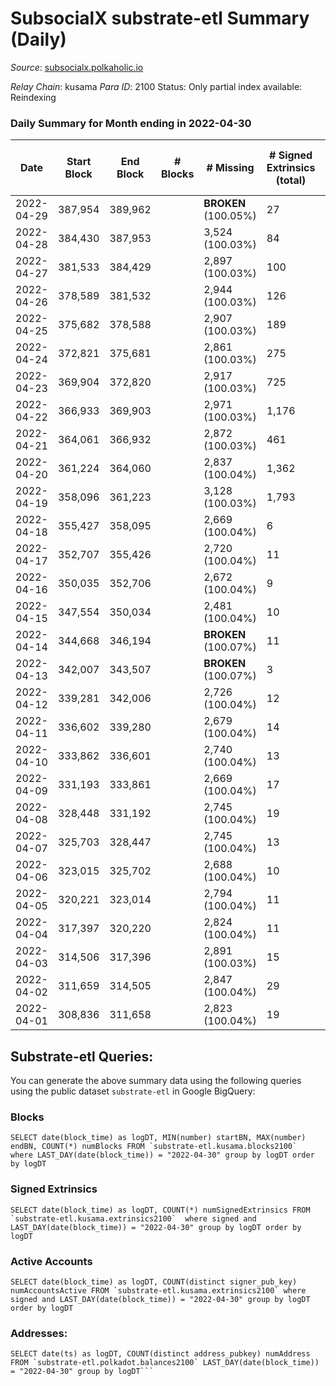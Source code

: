 # SubsocialX substrate-etl Summary (Daily)

_Source_: [subsocialx.polkaholic.io](https://subsocialx.polkaholic.io)

*Relay Chain*: kusama
*Para ID*: 2100
Status: Only partial index available: Reindexing


### Daily Summary for Month ending in 2022-04-30


| Date | Start Block | End Block | # Blocks | # Missing | # Signed Extrinsics (total) | # Active Accounts | # Addresses with Balances | # Events | # Transfers | # XCM Transfers In | # XCM Transfers Out |
| ---- | ----------- | --------- | -------- | --------- | --------------------------- | ----------------- | ------------------------- | -------- | ----------- | ------------------ | ------------------- |
| 2022-04-29 | 387,954 | 389,962 |  |  **BROKEN** (100.05%) | 27 | 14 |  | 4,095 |   |   |   |
| 2022-04-28 | 384,430 | 387,953 |  | 3,524 (100.03%) | 84 | 45 |  | 7,167 |   |   |   |
| 2022-04-27 | 381,533 | 384,429 |  | 2,897 (100.03%) | 100 | 45 |  | 6,175 |   |   |   |
| 2022-04-26 | 378,589 | 381,532 |  | 2,944 (100.03%) | 126 | 48 |  | 6,386 |   |   |   |
| 2022-04-25 | 375,682 | 378,588 |  | 2,907 (100.03%) | 189 | 88 |  | 6,547 |   |   |   |
| 2022-04-24 | 372,821 | 375,681 |  | 2,861 (100.03%) | 275 | 128 |  | 6,768 |   |   |   |
| 2022-04-23 | 369,904 | 372,820 |  | 2,917 (100.03%) | 725 | 294 |  | 8,635 |   |   |   |
| 2022-04-22 | 366,933 | 369,903 |  | 2,971 (100.03%) | 1,176 | 460 |  | 10,105 |   |   |   |
| 2022-04-21 | 364,061 | 366,932 |  | 2,872 (100.03%) | 461 | 172 |  | 100,930 | 33,370  |   |   |
| 2022-04-20 | 361,224 | 364,060 |  | 2,837 (100.04%) | 1,362 | 478 |  | 11,547 |   |   |   |
| 2022-04-19 | 358,096 | 361,223 |  | 3,128 (100.03%) | 1,793 | 503 |  | 13,895 | 1  |   |   |
| 2022-04-18 | 355,427 | 358,095 |  | 2,669 (100.04%) | 6 | 5 |  | 5,351 |   |   |   |
| 2022-04-17 | 352,707 | 355,426 |  | 2,720 (100.04%) | 11 | 9 |  | 5,464 |   |   |   |
| 2022-04-16 | 350,035 | 352,706 |  | 2,672 (100.04%) | 9 | 9 |  | 5,363 |   |   |   |
| 2022-04-15 | 347,554 | 350,034 |  | 2,481 (100.04%) | 10 | 7 |  | 4,983 |   |   |   |
| 2022-04-14 | 344,668 | 346,194 |  |  **BROKEN** (100.07%) | 11 | 10 |  | 3,080 |   |   |   |
| 2022-04-13 | 342,007 | 343,507 |  |  **BROKEN** (100.07%) | 3 | 5 |  | 3,011 |   |   |   |
| 2022-04-12 | 339,281 | 342,006 |  | 2,726 (100.04%) | 12 | 12 |  | 5,478 |   |   |   |
| 2022-04-11 | 336,602 | 339,280 |  | 2,679 (100.04%) | 14 | 10 |  | 5,387 |   |   |   |
| 2022-04-10 | 333,862 | 336,601 |  | 2,740 (100.04%) | 13 | 11 |  | 5,508 |   |   |   |
| 2022-04-09 | 331,193 | 333,861 |  | 2,669 (100.04%) | 17 | 10 |  | 5,378 |   |   |   |
| 2022-04-08 | 328,448 | 331,192 |  | 2,745 (100.04%) | 19 | 10 |  | 5,529 |   |   |   |
| 2022-04-07 | 325,703 | 328,447 |  | 2,745 (100.04%) | 13 | 10 |  | 5,518 |   |   |   |
| 2022-04-06 | 323,015 | 325,702 |  | 2,688 (100.04%) | 10 | 8 |  | 5,397 |   |   |   |
| 2022-04-05 | 320,221 | 323,014 |  | 2,794 (100.04%) | 11 | 9 |  | 5,612 |   |   |   |
| 2022-04-04 | 317,397 | 320,220 |  | 2,824 (100.04%) | 11 | 10 |  | 5,665 |   |   |   |
| 2022-04-03 | 314,506 | 317,396 |  | 2,891 (100.03%) | 15 | 11 |  | 5,810 |   |   |   |
| 2022-04-02 | 311,659 | 314,505 |  | 2,847 (100.04%) | 29 | 25 |  | 5,749 |   |   |   |
| 2022-04-01 | 308,836 | 311,658 |  | 2,823 (100.04%) | 19 | 12 |  | 5,678 |   |   |   |

## Substrate-etl Queries:
You can generate the above summary data using the following queries using the public dataset `substrate-etl` in Google BigQuery:


### Blocks
```
SELECT date(block_time) as logDT, MIN(number) startBN, MAX(number) endBN, COUNT(*) numBlocks FROM `substrate-etl.kusama.blocks2100`  where LAST_DAY(date(block_time)) = "2022-04-30" group by logDT order by logDT
```


### Signed Extrinsics
```
SELECT date(block_time) as logDT, COUNT(*) numSignedExtrinsics FROM `substrate-etl.kusama.extrinsics2100`  where signed and LAST_DAY(date(block_time)) = "2022-04-30" group by logDT order by logDT
```


### Active Accounts
```
SELECT date(block_time) as logDT, COUNT(distinct signer_pub_key) numAccountsActive FROM `substrate-etl.kusama.extrinsics2100` where signed and LAST_DAY(date(block_time)) = "2022-04-30" group by logDT order by logDT
```


### Addresses:
```
SELECT date(ts) as logDT, COUNT(distinct address_pubkey) numAddress FROM `substrate-etl.polkadot.balances2100` LAST_DAY(date(block_time)) = "2022-04-30" group by logDT```

